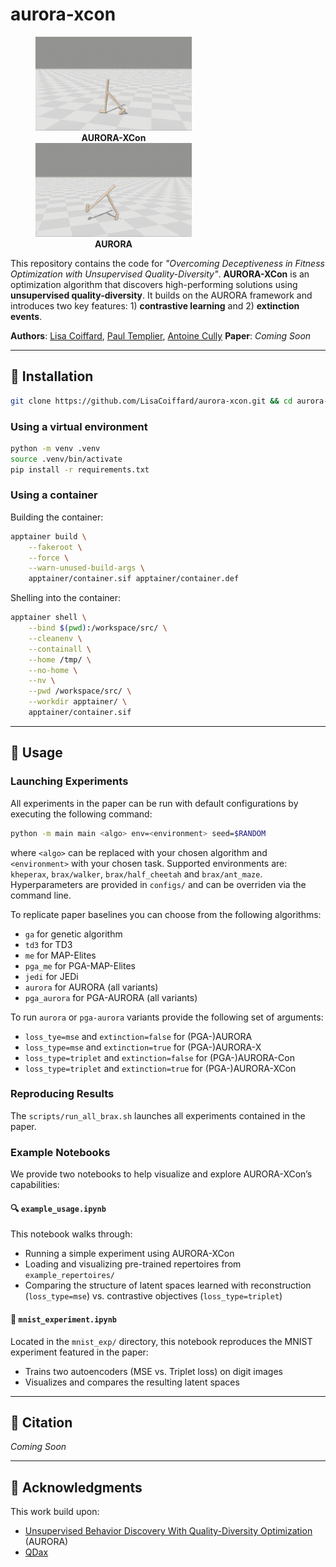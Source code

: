 # aurora-xcon

<p align="center">
  <div style="display: inline-block; text-align: center; margin: 0 40px;">
    <img src="img/aurora_xcon.gif" width="250px" alt="AURORA-XCon"/><br/>
    <strong>AURORA-XCon</strong>
  </div>
  <div style="display: inline-block; text-align: center; margin: 0 40px;">
    <img src="img/aurora.gif" width="250px" alt="AURORA"/><br/>
    <strong>AURORA</strong>
  </div>
</p>

This repository contains the code for *"Overcoming Deceptiveness in Fitness Optimization with Unsupervised Quality-Diversity"*. **AURORA-XCon** is an optimization algorithm that discovers high-performing solutions using **unsupervised quality-diversity**. It builds on the AURORA framework and introduces two key features: 1) **contrastive learning** and 2) **extinction events**.

**Authors**: [Lisa Coiffard](https://scholar.google.com/citations?user=VBpD7AIAAAAJ&hl=en), [Paul Templier](https://scholar.google.com/citations?hl=en&user=lPrCGzYAAAAJ), [Antoine Cully](https://scholar.google.com/citations?user=rZtJlPQAAAAJ&hl=en&oi=sra)
**Paper**: *Coming Soon*

---

## 🔧 Installation

```bash
git clone https://github.com/LisaCoiffard/aurora-xcon.git && cd aurora-xcon
```

### Using a virtual environment

```bash
python -m venv .venv
source .venv/bin/activate
pip install -r requirements.txt
```

### Using a container

Building the container:
```bash
apptainer build \
    --fakeroot \
    --force \
    --warn-unused-build-args \
    apptainer/container.sif apptainer/container.def
```

Shelling into the container:
```bash
apptainer shell \
    --bind $(pwd):/workspace/src/ \
    --cleanenv \
    --containall \
    --home /tmp/ \
    --no-home \
    --nv \
    --pwd /workspace/src/ \
    --workdir apptainer/ \
    apptainer/container.sif
```

---

## 🚀 Usage

### Launching Experiments

All experiments in the paper can be run with default configurations by executing the following command:
```bash
python -m main main <algo> env=<environment> seed=$RANDOM
```
where `<algo>` can be replaced with your chosen algorithm and `<environment>` with your chosen task. Supported environments are: `kheperax`, `brax/walker`, `brax/half_cheetah` and `brax/ant_maze`. Hyperparameters are provided in `configs/` and can be overriden via the command line. 

To replicate paper baselines you can choose from the following algorithms:
- `ga` for genetic algorithm
- `td3` for TD3
- `me` for MAP-Elites
- `pga_me` for PGA-MAP-Elites
- `jedi` for JEDi
- `aurora` for AURORA (all variants)
- `pga_aurora` for PGA-AURORA (all variants)

To run `aurora` or `pga-aurora` variants provide the following set of arguments:
- `loss_tye=mse` and `extinction=false` for (PGA-)AURORA
- `loss_type=mse` and `extinction=true` for (PGA-)AURORA-X
- `loss_type=triplet` and `extinction=false` for (PGA-)AURORA-Con
- `loss_type=triplet` and `extinction=true` for (PGA-)AURORA-XCon

### Reproducing Results

The `scripts/run_all_brax.sh` launches all experiments contained in the paper. 

### Example Notebooks

We provide two notebooks to help visualize and explore AURORA-XCon’s capabilities:

#### 🔍 `example_usage.ipynb`

This notebook walks through:
- Running a simple experiment using AURORA-XCon
- Loading and visualizing pre-trained repertoires from `example_repertoires/`
- Comparing the structure of latent spaces learned with reconstruction (`loss_type=mse`) vs. contrastive objectives (`loss_type=triplet`)

#### 🧠 `mnist_experiment.ipynb`

Located in the `mnist_exp/` directory, this notebook reproduces the MNIST experiment featured in the paper:
- Trains two autoencoders (MSE vs. Triplet loss) on digit images
- Visualizes and compares the resulting latent spaces

---

## 📖 Citation

*Coming Soon*

---

## 🙏 Acknowledgments

This work build upon:
- [Unsupervised Behavior Discovery With Quality-Diversity Optimization](https://ieeexplore.ieee.org/abstract/document/9736995) (AURORA)
- [QDax](https://github.com/adaptive-intelligent-robotics/QDax/tree/main)